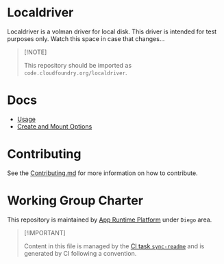 # Localdriver

Localdriver is a volman driver for local disk. This driver is intended
for test purposes only. Watch this space in case that changes...

> \[!NOTE\]
>
> This repository should be imported as
> `code.cloudfoundry.org/localdriver`.

# Docs

-   [Usage](./docs/010-usage.md)
-   [Create and Mount Options](./docs/020-create-and-mount-options.md)

# Contributing

See the [Contributing.md](./.github/CONTRIBUTING.md) for more
information on how to contribute.

# Working Group Charter

This repository is maintained by [App Runtime
Platform](https://github.com/cloudfoundry/community/blob/main/toc/working-groups/app-runtime-platform.md)
under `Diego` area.

> \[!IMPORTANT\]
>
> Content in this file is managed by the [CI task
> `sync-readme`](https://github.com/cloudfoundry/wg-app-platform-runtime-ci/blob/main/shared/tasks/sync-readme/metadata.yml)
> and is generated by CI following a convention.
